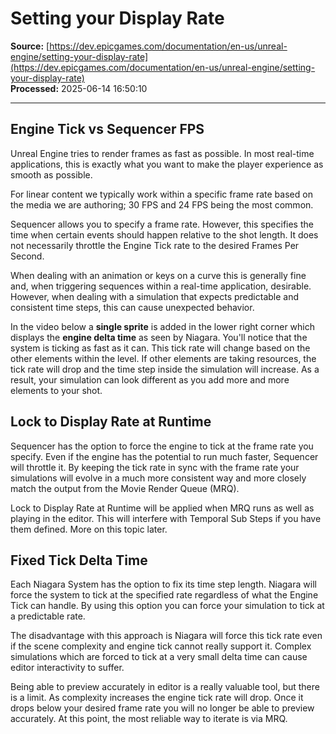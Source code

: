 # Setting your Display Rate

**Source:** [https://dev.epicgames.com/documentation/en-us/unreal-engine/setting-your-display-rate](https://dev.epicgames.com/documentation/en-us/unreal-engine/setting-your-display-rate)  
**Processed:** 2025-06-14 16:50:10

---

## Engine Tick vs Sequencer FPS

Unreal Engine tries to render frames as fast as possible. In most real-time applications, this is exactly what you want to make the player experience as smooth as possible.

For linear content we typically work within a specific frame rate based on the media we are authoring; 30 FPS and 24 FPS being the most common.

Sequencer allows you to specify a frame rate. However, this specifies the time when certain events should happen relative to the shot length. It does not necessarily throttle the Engine Tick rate to the desired Frames Per Second.

When dealing with an animation or keys on a curve this is generally fine and, when triggering sequences within a real-time application, desirable. However, when dealing with a simulation that expects predictable and consistent time steps, this can cause unexpected behavior.

In the video below a **single sprite** is added in the lower right corner which displays the **engine delta time** as seen by Niagara. You'll notice that the system is ticking as fast as it can. This tick rate will change based on the other elements within the level. If other elements are taking resources, the tick rate will drop and the time step inside the simulation will increase. As a result, your simulation can look different as you add more and more elements to your shot.

## Lock to Display Rate at Runtime

Sequencer has the option to force the engine to tick at the frame rate you specify. Even if the engine has the potential to run much faster, Sequencer will throttle it. By keeping the tick rate in sync with the frame rate your simulations will evolve in a much more consistent way and more closely match the output from the Movie Render Queue (MRQ).

Lock to Display Rate at Runtime will be applied when MRQ runs as well as playing in the editor. This will interfere with Temporal Sub Steps if you have them defined. More on this topic later.

## Fixed Tick Delta Time

Each Niagara System has the option to fix its time step length. Niagara will force the system to tick at the specified rate regardless of what the Engine Tick can handle. By using this option you can force your simulation to tick at a predictable rate.

The disadvantage with this approach is Niagara will force this tick rate even if the scene complexity and engine tick cannot really support it. Complex simulations which are forced to tick at a very small delta time can cause editor interactivity to suffer.

Being able to preview accurately in editor is a really valuable tool, but there is a limit. As complexity increases the engine tick rate will drop. Once it drops below your desired frame rate you will no longer be able to preview accurately. At this point, the most reliable way to iterate is via MRQ.